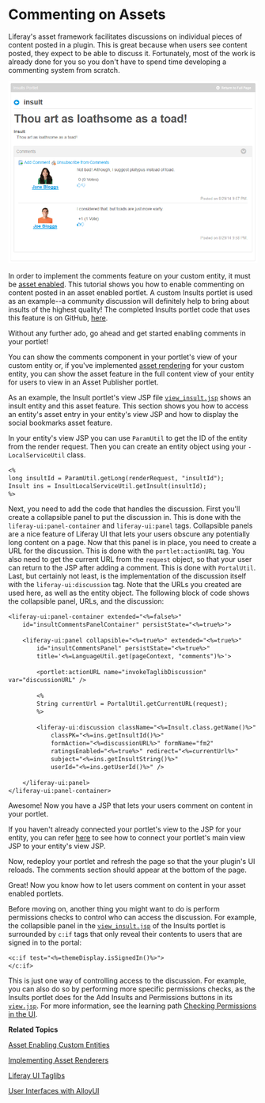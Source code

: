 # Commenting on Assets [](id=commenting-on-assets)

<!--
Testing Notes:

The starting example portlet for this tutorial is at ...
liferay-docs\develop\tutorials\tutorials-sdk-6.2-ga3\portlets\asset-framework-02-asset-enable-insults-portlet

On completing this tutorial, the example portlet looks like the portlet at ...
liferay-docs\develop\tutorials\tutorials-sdk-6.2-ga3\portlets\asset-framework-03-end-insults-portlet

Make sure to read their README files.
-->

Liferay's asset framework facilitates discussions on individual pieces of 
content posted in a plugin. This is great because when users see content posted, 
they expect to be able to discuss it. Fortunately, most of the work is already 
done for you so you don't have to spend time developing a commenting system from 
scratch. 

![Figure 1: Your JSP lets users comment on content in your portlet.](../../images/asset-fw-comments.png)

In order to implement the comments feature on your custom entity, it must be [asset enabled](/develop/tutorials/-/knowledge_base/6-2/adding-updating-and-deleting-assets-for-custom-entities). 
This tutorial shows you how to enable commenting on content posted in an asset 
enabled portlet. A custom Insults portlet is used as an example--a community 
discussion will definitely help to bring about insults of the highest quality! 
The completed Insults portlet code that uses this feature is on GitHub, [here](https://github.com/liferay/liferay-docs/tree/6.2.x/develop/tutorials/tutorials-sdk-6.2-ga3/portlets/asset-framework-03-end-insults-portlet).

Without any further ado, go ahead and get started enabling comments in your 
portlet!

You can show the comments component in your portlet's view of your custom entity
or, if you've implemented [asset rendering](/develop/learning-paths/-/knowledge_base/6-2/implementing-asset-renderers)
for your custom entity, you can show the asset feature in the full content view
of your entity for users to view in an Asset Publisher portlet.  

As an example, the Insult portlet's view JSP file
[`view_insult.jsp`](https://github.com/liferay/liferay-docs/blob/6.2.x/develop/tutorials/tutorials-sdk-6.2-ga3/portlets/asset-framework-03-end-insults-portlet/docroot/html/insult/view_insult.jsp)
shows an insult entity and this asset feature. This section shows you how to
access an entity's asset entry in your entity's view JSP and how to display the
social bookmarks asset feature. 

In your entity's view JSP you can use `ParamUtil` to get the ID of the entity
from the render request. Then you can create an entity object using your
`-LocalServiceUtil` class. 

    <%
    long insultId = ParamUtil.getLong(renderRequest, "insultId");
    Insult ins = InsultLocalServiceUtil.getInsult(insultId);
    %>

Next, you need to add the code that handles the discussion. First you'll create 
a collapsible panel to put the discussion in. This is done with the 
`liferay-ui:panel-container` and `liferay-ui:panel` tags. Collapsible panels are 
a nice feature of Liferay UI that lets your users obscure any potentially long 
content on a page. Now that this panel is in place, you need to create a URL for 
the discussion. This is done with the `portlet:actionURL` tag. You also need to 
get the current URL from the `request` object, so that your user can return to 
the JSP after adding a comment. This is done with `PortalUtil`. Last, but 
certainly not least, is the implementation of the discussion itself with the 
`liferay-ui:discussion` tag. Note that the URLs you created are used here, as 
well as the entity object. The following block of code shows the collapsible 
panel, URLs, and the discussion:

    <liferay-ui:panel-container extended="<%=false%>"
        id="insultCommentsPanelContainer" persistState="<%=true%>">
	
        <liferay-ui:panel collapsible="<%=true%>" extended="<%=true%>"
            id="insultCommentsPanel" persistState="<%=true%>"
            title='<%=LanguageUtil.get(pageContext, "comments")%>'>
	
            <portlet:actionURL name="invokeTaglibDiscussion" var="discussionURL" />
			
            <%
            String currentUrl = PortalUtil.getCurrentURL(request);
            %>
	
            <liferay-ui:discussion className="<%=Insult.class.getName()%>"
                classPK="<%=ins.getInsultId()%>"
                formAction="<%=discussionURL%>" formName="fm2"
                ratingsEnabled="<%=true%>" redirect="<%=currentUrl%>"
                subject="<%=ins.getInsultString()%>"
                userId="<%=ins.getUserId()%>" />

        </liferay-ui:panel>
    </liferay-ui:panel-container>

Awesome! Now you have a JSP that lets your users comment on content in your 
portlet.

If you haven't already connected your portlet's view to the JSP for your entity,
you can refer [here](/develop/tutorials/-/knowledge_base/6-2/relating-assets#creating-a-url-to-your-new-jsp)
to see how to connect your portlet's main view JSP to your entity's view JSP. 

Now, redeploy your portlet and refresh the page so that the your plugin's UI
reloads. The comments section should appear at the bottom of the page.

Great! Now you know how to let users comment on content in your asset enabled 
portlets. 

Before moving on, another thing you might want to do is perform permissions 
checks to control who can access the discussion. For example, the collapsible 
panel in the [`view_insult.jsp`](https://github.com/liferay/liferay-docs/blob/6.2.x/develop/tutorials/tutorials-sdk-6.2-ga3/portlets/asset-framework-03-end-insults-portlet/docroot/html/insult/view_insult.jsp) of the Insults portlet is surrounded by `c:if` 
tags that only reveal their contents to users that are signed in to the portal:

    <c:if test="<%=themeDisplay.isSignedIn()%>">
    </c:if>

This is just one way of controlling access to the discussion. For example, you 
can also do so by performing more specific permissions checks, as the Insults 
portlet does for the Add Insults and Permissions buttons in its [`view.jsp`](https://github.com/liferay/liferay-docs/blob/6.2.x/develop/tutorials/tutorials-sdk-6.2-ga3/portlets/asset-framework-03-end-insults-portlet/docroot/html/insult/view.jsp).
For more information, see the learning path [Checking Permissions in the UI](/develop/learning-paths/-/knowledge_base/6-2/checking-for-permissions-in-the-ui).

**Related Topics**

[Asset Enabling Custom Entities](/develop/learning-paths/-/knowledge_base/6-2/asset-enabling-custom-entities)

[Implementing Asset Renderers](/develop/learning-paths/-/knowledge_base/6-2/implementing-asset-renderers)

[Liferay UI Taglibs](/develop/tutorials/-/knowledge_base/6-2/liferay-ui-taglibs)

[User Interfaces with AlloyUI](/develop/tutorials/-/knowledge_base/6-2/alloyui)
